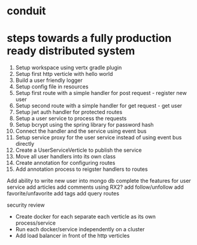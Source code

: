 # conduit

# steps towards a fully production ready distributed system

1. Setup workspace using vertx gradle plugin
2. Setup first http verticle with hello world
3. Build a user friendly logger
4. Setup config file in resources
5. Setup first route with a simple handler for post request - register new user
6. Setup second route with a simple handler for get request - get user
7. Setup jwt auth handler for protected routes
8. Setup a user service to process the requests
9. Setup bcrypt using the spring library for password hash
10. Connect the handler and the service using event bus
11. Setup service proxy for the user service instead of using event bus directly
12. Create a UserServiceVerticle to publish the service
13. Move all user handlers into its own class
14. Create annotation for configuring routes
15. Add annotation process to reigster handlers to routes

Add ability to write new user into mongo db
complete the features for user service
add articles
add comments using RX2?
add follow/unfollow
add favorite/unfavorite
add tags
add query routes

security review

- Create docker for each separate each verticle as its own process/service
- Run each docker/service independently on a cluster
- Add load balancer in front of the http verticles
